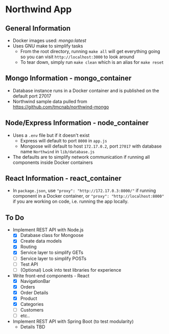 # Northwind App

## General Information
- Docker images used: *mongo:latest*
- Uses GNU make to simplify tasks
  - From the root directory, running `make all` will get everything going so you can visit `http://localhost:3000` to look around
  - To tear down, simply run `make clean` which is an alias for `make reset`

## Mongo Information - mongo_container
- Database instance runs in a Docker container and is published on the default port 27017
- Northwind sample data pulled from https://github.com/tmcnab/northwind-mongo

## Node/Express Information - node_container
- Uses a `.env` file but if it doesn't exist
  - Express will default to port `8000` in `app.js`
  - Mongoose will default to host `172.17.0.2`, port `27017` with database name `Northwind` in `lib/database.js`
- The defaults are to simplify network communication if running all components inside Docker containers

## React Information - react_container
- In `package.json`, use `"proxy": "http://172.17.0.3:8000/"` if running component in a Docker container, or `"proxy": "http://localhost:8000"` if you are working on code, i.e. running the app locally.
  
## To Do
- Implement REST API with Node.js
  - [x] Database class for Mongoose
  - [x] Create data models
  - [x] Routing
  - [x] Service layer to simplify GETs
  - [ ] Service layer to simplify POSTs
  - [ ] Test API
  - [ ] \(Optional) Look into test libraries for experience
 
- Write front-end components - React
  - [x] NavigationBar
  - [x] Orders
  - [x] Order Details
  - [x] Product 
  - [x] Categories
  - [ ] Customers
  - [ ] etc..

- Implement REST API with Spring Boot (to test modularity)
  - Details TBD

